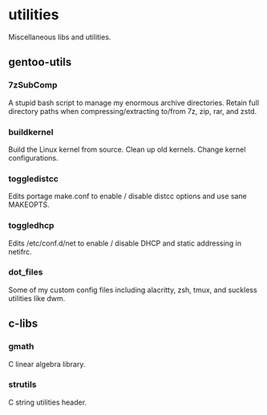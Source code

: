 # utilities
Miscellaneous libs and utilities.

## gentoo-utils
### 7zSubComp
A stupid bash script to manage my enormous archive directories. Retain full directory paths when compressing/extracting to/from 7z, zip, rar, and zstd.
### buildkernel
Build the Linux kernel from source. Clean up old kernels. Change kernel configurations.
### toggledistcc
Edits portage make.conf to enable / disable distcc options and use sane MAKEOPTS.
### toggledhcp
Edits /etc/conf.d/net to enable / disable DHCP and static addressing in netifrc.
### dot_files
Some of my custom config files including alacritty, zsh, tmux, and suckless utilities like dwm.
## c-libs
### gmath
C linear algebra library.
### strutils
C string utilities header.


